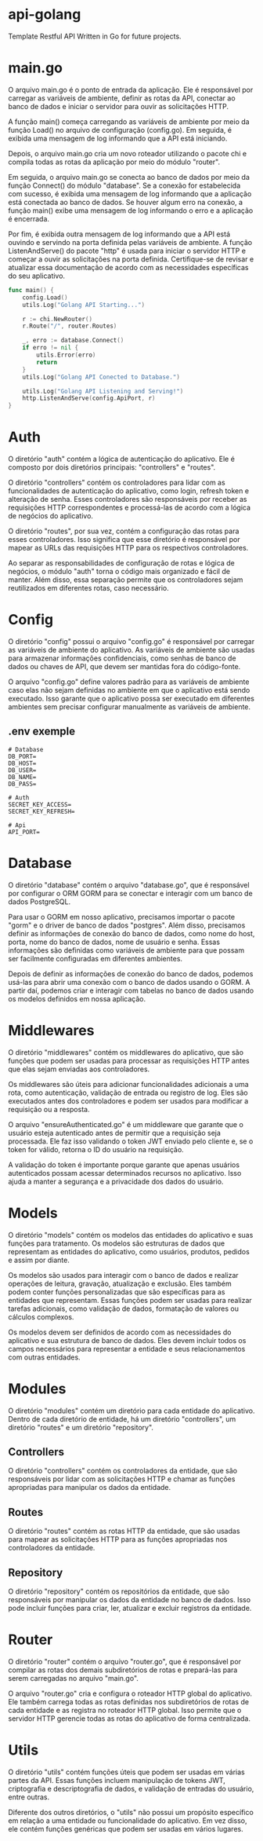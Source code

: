 # api-golang
Template Restful API Written in Go for future projects.

# main.go
O arquivo main.go é o ponto de entrada da aplicação. Ele é responsável por carregar as variáveis de ambiente, definir as rotas da API, conectar ao banco de dados e iniciar o servidor para ouvir as solicitações HTTP.

A função main() começa carregando as variáveis de ambiente por meio da função Load() no arquivo de configuração (config.go). Em seguida, é exibida uma mensagem de log informando que a API está iniciando.

Depois, o arquivo main.go cria um novo roteador utilizando o pacote chi e compila todas as rotas da aplicação por meio do módulo "router".

Em seguida, o arquivo main.go se conecta ao banco de dados por meio da função Connect() do módulo "database". Se a conexão for estabelecida com sucesso, é exibida uma mensagem de log informando que a aplicação está conectada ao banco de dados. Se houver algum erro na conexão, a função main() exibe uma mensagem de log informando o erro e a aplicação é encerrada.

Por fim, é exibida outra mensagem de log informando que a API está ouvindo e servindo na porta definida pelas variáveis de ambiente. A função ListenAndServe() do pacote "http" é usada para iniciar o servidor HTTP e começar a ouvir as solicitações na porta definida. Certifique-se de revisar e atualizar essa documentação de acordo com as necessidades específicas do seu aplicativo.

```go
func main() {
	config.Load()
	utils.Log("Golang API Starting...")

	r := chi.NewRouter()
	r.Route("/", router.Routes)

	_, erro := database.Connect()
	if erro != nil {
		utils.Error(erro)
		return
	}
	utils.Log("Golang API Conected to Database.")

	utils.Log("Golang API Listening and Serving!")
	http.ListenAndServe(config.ApiPort, r)
}
```

# Auth
O diretório "auth" contém a lógica de autenticação do aplicativo. Ele é composto por dois diretórios principais: "controllers" e "routes".

O diretório "controllers" contém os controladores para lidar com as funcionalidades de autenticação do aplicativo, como login, refresh token e alteração de senha. Esses controladores são responsáveis por receber as requisições HTTP correspondentes e processá-las de acordo com a lógica de negócios do aplicativo.

O diretório "routes", por sua vez, contém a configuração das rotas para esses controladores. Isso significa que esse diretório é responsável por mapear as URLs das requisições HTTP para os respectivos controladores.

Ao separar as responsabilidades de configuração de rotas e lógica de negócios, o módulo "auth" torna o código mais organizado e fácil de manter. Além disso, essa separação permite que os controladores sejam reutilizados em diferentes rotas, caso necessário.


# Config
O diretório "config" possui o arquivo "config.go" é responsável por carregar as variáveis de ambiente do aplicativo. As variáveis de ambiente são usadas para armazenar informações confidenciais, como senhas de banco de dados ou chaves de API, que devem ser mantidas fora do código-fonte.

O arquivo "config.go" define valores padrão para as variáveis de ambiente caso elas não sejam definidas no ambiente em que o aplicativo está sendo executado. Isso garante que o aplicativo possa ser executado em diferentes ambientes sem precisar configurar manualmente as variáveis de ambiente.

## .env exemple
```env
# Database
DB_PORT=
DB_HOST=
DB_USER=
DB_NAME=
DB_PASS=

# Auth
SECRET_KEY_ACCESS=
SECRET_KEY_REFRESH=

# Api
API_PORT=
```


# Database
O diretório "database" contém o arquivo "database.go", que é responsável por configurar o ORM GORM para se conectar e interagir com um banco de dados PostgreSQL.

Para usar o GORM em nosso aplicativo, precisamos importar o pacote "gorm" e o driver de banco de dados "postgres". Além disso, precisamos definir as informações de conexão do banco de dados, como nome do host, porta, nome do banco de dados, nome de usuário e senha. Essas informações são definidas como variáveis de ambiente para que possam ser facilmente configuradas em diferentes ambientes.

Depois de definir as informações de conexão do banco de dados, podemos usá-las para abrir uma conexão com o banco de dados usando o GORM. A partir daí, podemos criar e interagir com tabelas no banco de dados usando os modelos definidos em nossa aplicação.


# Middlewares
O diretório "middlewares" contém os middlewares do aplicativo, que são funções que podem ser usadas para processar as requisições HTTP antes que elas sejam enviadas aos controladores.

Os middlewares são úteis para adicionar funcionalidades adicionais a uma rota, como autenticação, validação de entrada ou registro de log. Eles são executados antes dos controladores e podem ser usados para modificar a requisição ou a resposta.

O arquivo "ensureAuthenticated.go" é um middleware que garante que o usuário esteja autenticado antes de permitir que a requisição seja processada. Ele faz isso validando o token JWT enviado pelo cliente e, se o token for válido, retorna o ID do usuário na requisição.

A validação do token é importante porque garante que apenas usuários autenticados possam acessar determinados recursos no aplicativo. Isso ajuda a manter a segurança e a privacidade dos dados do usuário.


# Models
O diretório "models" contém os modelos das entidades do aplicativo e suas funções para tratamento. Os modelos são estruturas de dados que representam as entidades do aplicativo, como usuários, produtos, pedidos e assim por diante.

Os modelos são usados para interagir com o banco de dados e realizar operações de leitura, gravação, atualização e exclusão. Eles também podem conter funções personalizadas que são específicas para as entidades que representam. Essas funções podem ser usadas para realizar tarefas adicionais, como validação de dados, formatação de valores ou cálculos complexos.

Os modelos devem ser definidos de acordo com as necessidades do aplicativo e sua estrutura de banco de dados. Eles devem incluir todos os campos necessários para representar a entidade e seus relacionamentos com outras entidades.


# Modules
O diretório "modules" contém um diretório para cada entidade do aplicativo. Dentro de cada diretório de entidade, há um diretório "controllers", um diretório "routes" e um diretório "repository".

## Controllers
O diretório "controllers" contém os controladores da entidade, que são responsáveis por lidar com as solicitações HTTP e chamar as funções apropriadas para manipular os dados da entidade.

## Routes
O diretório "routes" contém as rotas HTTP da entidade, que são usadas para mapear as solicitações HTTP para as funções apropriadas nos controladores da entidade.

## Repository
O diretório "repository" contém os repositórios da entidade, que são responsáveis por manipular os dados da entidade no banco de dados. Isso pode incluir funções para criar, ler, atualizar e excluir registros da entidade.


# Router
O diretório "router" contém o arquivo "router.go", que é responsável por compilar as rotas dos demais subdiretórios de rotas e prepará-las para serem carregadas no arquivo "main.go".

O arquivo "router.go" cria e configura o roteador HTTP global do aplicativo. Ele também carrega todas as rotas definidas nos subdiretórios de rotas de cada entidade e as registra no roteador HTTP global. Isso permite que o servidor HTTP gerencie todas as rotas do aplicativo de forma centralizada.


# Utils
O diretório "utils" contém funções úteis que podem ser usadas em várias partes da API. Essas funções incluem manipulação de tokens JWT, criptografia e descriptografia de dados, e validação de entradas do usuário, entre outras.

Diferente dos outros diretórios, o "utils" não possui um propósito específico em relação a uma entidade ou funcionalidade do aplicativo. Em vez disso, ele contém funções genéricas que podem ser usadas em vários lugares.
